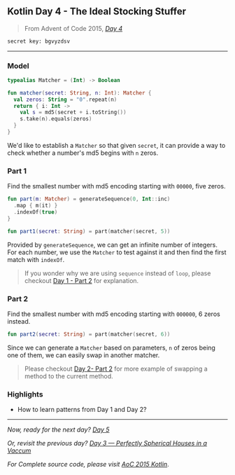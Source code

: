 ## Kotlin Day 4 - The Ideal Stocking Stuffer

> From Advent of Code 2015, [*Day 4*](https://adventofcode.com/2015/day/4)



```fortran
secret key: bgvyzdsv
```

---

### Model

```kotlin
typealias Matcher = (Int) -> Boolean

fun matcher(secret: String, n: Int): Matcher {
  val zeros: String = "0".repeat(n)
  return { i: Int ->
    val s = md5(secret + i.toString())
    s.take(n).equals(zeros)
  }
}
```

We'd like to establish a `Matcher` so that given `secret`, it can provide a way to check whether a number's md5 begins with `n` zeros.

### Part 1

Find the smallest number with md5 encoding starting with `00000`, five zeros.

```kotlin
fun part(m: Matcher) = generateSequence(0, Int::inc)
  .map { m(it) }
  .indexOf(true)
}

fun part1(secret: String) = part(matcher(secret, 5))
```

Provided by `generateSequence`, we can get an infinite number of integers. For each number, we use the `Matcher` to test against it and then find the first match with `indexOf`.

> If you wonder why we are using `sequence` instead of `loop`, please checkout [Day 1 - Part 2](https://medium.com/@windmaomao/kotlin-day-1-up-and-down-38885a5fc2b1) for explanation.

### Part 2

Find the smallest number with md5 encoding starting with `000000`, 6 zeros instead.

```kotlin
fun part2(secret: String) = part(matcher(secret, 6))
```

Since we can generate a `Matcher` based on parameters,  `n` of zeros being one of them, we can easily swap in another matcher.

> Please checkout [Day 2- Part 2](https://medium.com/@windmaomao/kotlin-day-2-i-was-told-there-would-be-no-math-ec0f9e1064cc) for more example of swapping a method to the current method. 

### Highlights

- How to learn patterns from Day 1 and Day 2?

---

*Now, ready for the next day?* [*Day 5*](https://medium.com/@windmaomao/kotlin-day-2-i-was-told-there-would-be-no-math-ec0f9e1064cc)

*Or, revisit the previous day?* [*Day 3 — Perfectly Spherical Houses in a Vaccum*](https://medium.com/@windmaomao/kotlin-day-2-i-was-told-there-would-be-no-math-ec0f9e1064cc)

*For Complete source code, please visit [*AoC 2015 Kotlin*](https://github.com/windmaomao/adventofcode/tree/master/2015/kt/src/test/kotlin/org/adventofcode)*.
